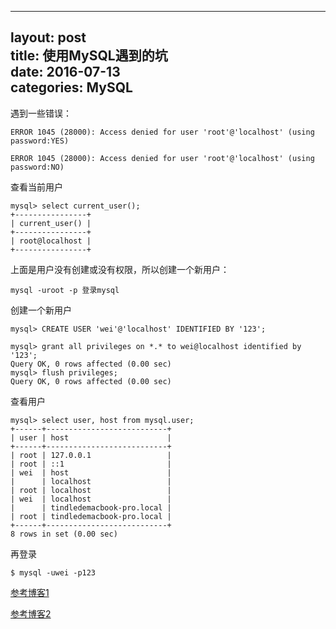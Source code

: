  ---
 layout: post  
 title:  使用MySQL遇到的坑   
 date:   2016-07-13   
 categories: MySQL  
 ---
 
 遇到一些错误：
 
 ```
 ERROR 1045 (28000): Access denied for user 'root'@'localhost' (using password:YES)
 
 ERROR 1045 (28000): Access denied for user 'root'@'localhost' (using password:NO)
 ```

 
 查看当前用户

 ```
 mysql> select current_user();
 +----------------+
 | current_user() |
 +----------------+
 | root@localhost |
 +----------------+
 
 ```
 上面是用户没有创建或没有权限，所以创建一个新用户：
 
 `mysql -uroot -p 登录mysql`

 创建一个新用户

 ```
 mysql> CREATE USER 'wei'@'localhost' IDENTIFIED BY '123'; 
 
 mysql> grant all privileges on *.* to wei@localhost identified by '123';
 Query OK, 0 rows affected (0.00 sec)
 mysql> flush privileges;
 Query OK, 0 rows affected (0.00 sec)
 ```
 
 查看用户
 
 ```
 mysql> select user, host from mysql.user;
 +------+---------------------------+
 | user | host                      |
 +------+---------------------------+
 | root | 127.0.0.1                 |
 | root | ::1                       |
 | wei  | host                      |
 |      | localhost                 |
 | root | localhost                 |
 | wei  | localhost                 |
 |      | tindledemacbook-pro.local |
 | root | tindledemacbook-pro.local |
 +------+---------------------------+
 8 rows in set (0.00 sec)
 ```
 
 再登录
 
 ```
 $ mysql -uwei -p123
 ```
 


[参考博客1](http://blog.csdn.net/lioncode/article/details/7917310)

[参考博客2]()
